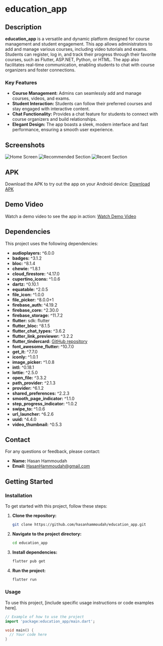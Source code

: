 # education_app

## Description

**education_app** is a versatile and dynamic platform designed for course management and student engagement. This app allows administrators to add and manage various courses, including video tutorials and exams. Students can register, log in, and track their progress through their favorite courses, such as Flutter, ASP.NET, Python, or HTML. The app also facilitates real-time communication, enabling students to chat with course organizers and foster connections.

### Key Features

- **Course Management:** Admins can seamlessly add and manage courses, videos, and exams.
- **Student Interaction:** Students can follow their preferred courses and stay engaged with interactive content.
- **Chat Functionality:** Provides a chat feature for students to connect with course organizers and build relationships.
- **Elegant Design:** The app boasts a sleek, modern interface and fast performance, ensuring a smooth user experience.

## Screenshots

![Home Screen](assets/screenshots/home_screen.png)
![Recommended Section](assets/screenshots/recommended_section.png)
![Recent Section](assets/screenshots/recent_section.png)

## APK

Download the APK to try out the app on your Android device:
[Download APK](https://example.com/downloads/sleep_app_ui.apk)

## Demo Video

Watch a demo video to see the app in action:
[Watch Demo Video](https://example.com/videos/sleep_app_ui_demo.mp4)

## Dependencies

This project uses the following dependencies:

- **audioplayers:** ^6.0.0
- **badges:** ^3.1.2
- **bloc:** ^8.1.4
- **chewie:** ^1.8.1
- **cloud_firestore:** ^4.17.0
- **cupertino_icons:** ^1.0.6
- **dartz:** ^0.10.1
- **equatable:** ^2.0.5
- **file_icon:** ^1.0.0
- **file_picker:** ^8.0.0+1
- **firebase_auth:** ^4.19.2
- **firebase_core:** ^2.30.0
- **firebase_storage:** ^11.7.2
- **flutter:** sdk: flutter
- **flutter_bloc:** ^8.1.5
- **flutter_chat_types:** ^3.6.2
- **flutter_link_previewer:** ^3.2.2
- **flutter_tindercard:** [GitHub repository](https://github.com/NonymousMorlock/flutter_tindercard.git)
- **font_awesome_flutter:** ^10.7.0
- **get_it:** ^7.7.0
- **iconly:** ^1.0.1
- **image_picker:** ^1.0.8
- **intl:** ^0.18.1
- **lottie:** ^2.5.0
- **open_file:** ^3.3.2
- **path_provider:** ^2.1.3
- **provider:** ^6.1.2
- **shared_preferences:** ^2.2.3
- **smooth_page_indicator:** ^1.1.0
- **step_progress_indicator:** ^1.0.2
- **swipe_to:** ^1.0.6
- **url_launcher:** ^6.2.6
- **uuid:** ^4.4.0
- **video_thumbnail:** ^0.5.3

## Contact

For any questions or feedback, please contact:

- **Name:** Hasan Hammoudah
- **Email:** [HasanHammoudah@gmail.com](mailto:HasanHammoudah@gmail.com)

## Getting Started

### Installation

To get started with this project, follow these steps:

1. **Clone the repository:**
    ```bash
    git clone https://github.com/hasanhammoudah/education_app.git
    ```

2. **Navigate to the project directory:**
    ```bash
    cd education_app
    ```

3. **Install dependencies:**
    ```bash
    flutter pub get
    ```

4. **Run the project:**
    ```bash
    flutter run
    ```

### Usage

To use this project, [include specific usage instructions or code examples here].

```dart
// Example of how to use the project
import 'package:education_app/main.dart';

void main() {
  // Your code here
}
